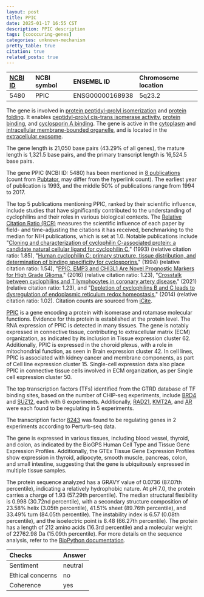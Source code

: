 ```yaml
---
layout: post
title: PPIC
date: 2025-01-17 16:55 CST
description: PPIC description
tags: [cooccuring-genes]
categories: unknown-mechanism
pretty_table: true
citation: true
related_posts: true
---
```




| [NCBI ID](https://www.ncbi.nlm.nih.gov/gene/5480) | NCBI symbol | ENSEMBL ID | Chromosome location |
| :-------- | :------- | :-------- | :------- |
| 5480  | PPIC | ENSG00000168938 | 5q23.2 |



The gene is involved in [protein peptidyl-prolyl isomerization](https://amigo.geneontology.org/amigo/term/GO:0000413) and [protein folding](https://amigo.geneontology.org/amigo/term/GO:0006457). It enables [peptidyl-prolyl cis-trans isomerase activity](https://amigo.geneontology.org/amigo/term/GO:0003755), [protein binding](https://amigo.geneontology.org/amigo/term/GO:0005515), and [cyclosporin A binding](https://amigo.geneontology.org/amigo/term/GO:0016018). The gene is active in the [cytoplasm](https://amigo.geneontology.org/amigo/term/GO:0005737) and [intracellular membrane-bounded organelle](https://amigo.geneontology.org/amigo/term/GO:0043231), and is located in the [extracellular exosome](https://amigo.geneontology.org/amigo/term/GO:0070062).


The gene length is 21,050 base pairs (43.29% of all genes), the mature length is 1,321.5 base pairs, and the primary transcript length is 16,524.5 base pairs.


The gene PPIC (NCBI ID: 5480) has been mentioned in [8 publications](https://pubmed.ncbi.nlm.nih.gov/?term=%22PPIC%22) (count from [Pubtator](https://academic.oup.com/nar/article/47/W1/W587/5494727), may differ from the hyperlink count). The earliest year of publication is 1993, and the middle 50% of publications range from 1994 to 2017.


The top 5 publications mentioning PPIC, ranked by their scientific influence, include studies that have significantly contributed to the understanding of cyclophilins and their roles in various biological contexts. The [Relative Citation Ratio (RCR)](https://journals.plos.org/plosbiology/article?id=10.1371/journal.pbio.1002541) measures the scientific influence of each paper by field- and time-adjusting the citations it has received, benchmarking to the median for NIH publications, which is set at 1.0. Notable publications include "[Cloning and characterization of cyclophilin C-associated protein: a candidate natural cellular ligand for cyclophilin C.](https://pubmed.ncbi.nlm.nih.gov/8341703)" (1993) (relative citation ratio: 1.85), "[Human cyclophilin C: primary structure, tissue distribution, and determination of binding specificity for cyclosporins.](https://pubmed.ncbi.nlm.nih.gov/8031755)" (1994) (relative citation ratio: 1.54), "[PPIC, EMP3 and CHI3L1 Are Novel Prognostic Markers for High Grade Glioma.](https://pubmed.ncbi.nlm.nih.gov/27801851)" (2016) (relative citation ratio: 1.23), "[Crosstalk between cyclophilins and T lymphocytes in coronary artery disease.](https://pubmed.ncbi.nlm.nih.gov/33582093)" (2021) (relative citation ratio: 1.23), and "[Depletion of cyclophilins B and C leads to dysregulation of endoplasmic reticulum redox homeostasis.](https://pubmed.ncbi.nlm.nih.gov/24990953)" (2014) (relative citation ratio: 1.02). Citation counts are sourced from [iCite](https://icite.od.nih.gov).


[PPIC](https://www.proteinatlas.org/ENSG00000168938-PPIC) is a gene encoding a protein with isomerase and rotamase molecular functions. Evidence for this protein is established at the protein level. The RNA expression of PPIC is detected in many tissues. The gene is notably expressed in connective tissue, contributing to extracellular matrix (ECM) organization, as indicated by its inclusion in Tissue expression cluster 62. Additionally, PPIC is expressed in the choroid plexus, with a role in mitochondrial function, as seen in Brain expression cluster 42. In cell lines, PPIC is associated with kidney cancer and membrane components, as part of Cell line expression cluster 15. Single-cell expression data also place PPIC in connective tissue cells involved in ECM organization, as per Single cell expression cluster 50.


The top transcription factors (TFs) identified from the GTRD database of TF binding sites, based on the number of CHIP-seq experiments, include [BRD4](https://www.ncbi.nlm.nih.gov/gene/23476) and [SUZ12](https://www.ncbi.nlm.nih.gov/gene/23512), each with 6 experiments. Additionally, [RAD21](https://www.ncbi.nlm.nih.gov/gene/5885), [KMT2A](https://www.ncbi.nlm.nih.gov/gene/4297), and [AR](https://www.ncbi.nlm.nih.gov/gene/367) were each found to be regulating in 5 experiments.


The transcription factor [8243](https://www.ncbi.nlm.nih.gov/gene/8243) was found to be regulating genes in 2 experiments according to Perturb-seq data.




The gene is expressed in various tissues, including blood vessel, thyroid, and colon, as indicated by the BioGPS Human Cell Type and Tissue Gene Expression Profiles. Additionally, the GTEx Tissue Gene Expression Profiles show expression in thyroid, adipocyte, smooth muscle, pancreas, colon, and small intestine, suggesting that the gene is ubiquitously expressed in multiple tissue samples.




The protein sequence analyzed has a GRAVY value of 0.0736 (87.07th percentile), indicating a relatively hydrophobic nature. At pH 7.0, the protein carries a charge of 1.93 (57.29th percentile). The median structural flexibility is 0.998 (30.72nd percentile), with a secondary structure composition of 23.58% helix (3.05th percentile), 41.51% sheet (89.76th percentile), and 33.49% turn (84.05th percentile). The instability index is 6.57 (0.08th percentile), and the isoelectric point is 8.48 (66.27th percentile). The protein has a length of 212 amino acids (16.3rd percentile) and a molecular weight of 22762.98 Da (15.09th percentile). For more details on the sequence analysis, refer to the [BioPython documentation](https://biopython.org/docs/1.75/api/Bio.SeqUtils.ProtParam.html).





| Checks    | Answer |
| :-------- | :------- |
| Sentiment  | neutral   |
| Ethical concerns | no     |
| Coherence    | yes    |